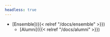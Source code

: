 ```yaml
---
headless: true
---
```


- [Ensemble]({{< relref "/docs/ensemble" >}})
  - [Alumni]({{< relref "/docs/alumni" >}})
